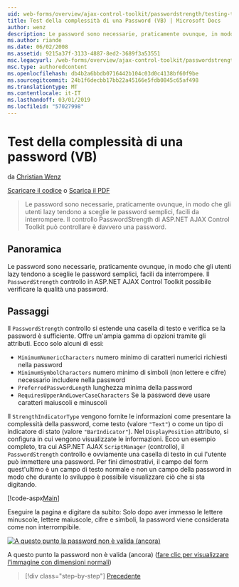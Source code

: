 ```yaml
---
uid: web-forms/overview/ajax-control-toolkit/passwordstrength/testing-the-strength-of-a-password-vb
title: Test della complessità di una Password (VB) | Microsoft Docs
author: wenz
description: Le password sono necessarie, praticamente ovunque, in modo che gli utenti lazy tendono a sceglie le password semplici, facili da interrompere. Il controllo PasswordStrength nella pagina ASP. N....
ms.author: riande
ms.date: 06/02/2008
ms.assetid: 9215a37f-3133-4887-8ed2-3689f3a53551
msc.legacyurl: /web-forms/overview/ajax-control-toolkit/passwordstrength/testing-the-strength-of-a-password-vb
msc.type: authoredcontent
ms.openlocfilehash: db4b2a6bbdb0716442b104c03d0c4138bf60f9be
ms.sourcegitcommit: 24b1f6decbb17bb22a45166e5fdb0845c65af498
ms.translationtype: MT
ms.contentlocale: it-IT
ms.lasthandoff: 03/01/2019
ms.locfileid: "57027998"
---
```

<a name="testing-the-strength-of-a-password-vb"></a>Test della complessità di una password (VB)
====================
da [Christian Wenz](https://github.com/wenz)

[Scaricare il codice](http://download.microsoft.com/download/9/3/f/93f8daea-bebd-4821-833b-95205389c7d0/PasswordStrength0.vb.zip) o [Scarica il PDF](http://download.microsoft.com/download/2/d/c/2dc10e34-6983-41d4-9c08-f78f5387d32b/passwordstrength0VB.pdf)

> Le password sono necessarie, praticamente ovunque, in modo che gli utenti lazy tendono a sceglie le password semplici, facili da interrompere. Il controllo PasswordStrength di ASP.NET AJAX Control Toolkit può controllare è davvero una password.


## <a name="overview"></a>Panoramica

Le password sono necessarie, praticamente ovunque, in modo che gli utenti lazy tendono a sceglie le password semplici, facili da interrompere. Il `PasswordStrength` controllo in ASP.NET AJAX Control Toolkit possibile verificare la qualità una password.

## <a name="steps"></a>Passaggi

Il `PasswordStrength` controllo si estende una casella di testo e verifica se la password è sufficiente. Offre un'ampia gamma di opzioni tramite gli attributi. Ecco solo alcuni di essi:

- `MinimumNumericCharacters` numero minimo di caratteri numerici richiesti nella password
- `MinimumSymbolCharacters` numero minimo di simboli (non lettere e cifre) necessario includere nella password
- `PreferredPasswordLength` lunghezza minima della password
- `RequiresUpperAndLowerCaseCharacters` Se la password deve usare caratteri maiuscoli e minuscoli

Il `StrengthIndicatorType` vengono fornite le informazioni come presentare la complessità della password, come testo (valore `"Text"`) o come un tipo di indicatore di stato (valore `"BarIndicator"`). Nel `DisplayPosition` attributo, si configura in cui vengono visualizzate le informazioni. Ecco un esempio completo, tra cui ASP.NET AJAX `ScriptManager` (controllo), il `PasswordStrength` controllo e ovviamente una casella di testo in cui l'utente può immettere una password. Per fini dimostrativi, il campo del form quest'ultimo è un campo di testo normale e non un campo della password in modo che durante lo sviluppo è possibile visualizzare ciò che si sta digitando.

[!code-aspx[Main](testing-the-strength-of-a-password-vb/samples/sample1.aspx)]

Eseguire la pagina e digitare da subito: Solo dopo aver immesso le lettere minuscole, lettere maiuscole, cifre e simboli, la password viene considerata come non interrompibile.


[![A questo punto la password non è valida (ancora)](testing-the-strength-of-a-password-vb/_static/image2.png)](testing-the-strength-of-a-password-vb/_static/image1.png)

A questo punto la password non è valida (ancora) ([fare clic per visualizzare l'immagine con dimensioni normali](testing-the-strength-of-a-password-vb/_static/image3.png))

> [!div class="step-by-step"]
> [Precedente](testing-the-strength-of-a-password-cs.md)
